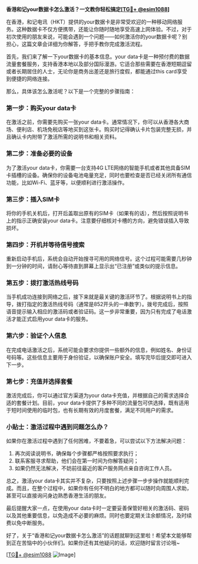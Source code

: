 **香港和记your数据卡怎么激活？一文教你轻松搞定[[TG💪+ @esim1088](https://t.me/s/esim1088)]**

在香港，和记电讯（HKT）提供的your数据卡是非常受欢迎的一种移动网络服务。这种数据卡不仅方便携带，还能让你随时随地享受高速上网体验。不过，对于初次使用的朋友来说，可能会遇到一个问题——如何激活你的your数据卡呢？别担心，这篇文章会详细为你解答，手把手教你完成激活流程。

首先，我们来了解一下your数据卡的基本信息。your data卡是一种预付费的数据流量套餐服务，支持香港本地以及部分国际漫游。它适合那些需要在香港短期逗留或者长期居住的人士，无论你是商务出差还是旅行度假，都能通过this card享受到便捷的网络连接。

那么，具体该怎么激活呢？以下是一个完整的步骤指南：

### 第一步：购买your data卡

在激活之前，你需要先购买一张your data卡。通常情况下，你可以从香港各大商场、便利店、机场免税店等地买到这张卡。购买时记得确认卡片包装完整无损，并且确认卡内附带了激活所需的说明书和相关资料。

### 第二步：准备必要的设备

为了激活your data卡，你需要一台支持4G LTE网络的智能手机或者其他具备SIM卡插槽的设备。确保你的设备电池电量充足，同时也要检查是否已经关闭所有通信功能，比如Wi-Fi、蓝牙等，以便顺利进行激活操作。

### 第三步：插入SIM卡

将你的手机关机后，打开后盖取出原有的SIM卡（如果有的话），然后按照说明书上的指示正确安装your data卡。注意要仔细核对卡槽的方向，避免错误插入导致损坏。

### 第四步：开机并等待信号搜索

重新启动手机后，系统会自动开始搜寻可用的网络信号。这个过程可能需要几秒钟到一分钟的时间，请耐心等待直到屏幕上显示出“已注册”或类似的提示信息。

### 第五步：拨打激活热线号码

当手机成功连接到网络之后，接下来就是最关键的激活环节了。根据说明书上的指导，拨打指定的激活热线号码（通常是852开头的一串数字）。拨号完成后，按照语音提示输入相应的激活码或者验证码。这一步非常重要，因为只有完成了电话激活才能正式启用your data卡的服务。

### 第六步：验证个人信息

在完成电话激活之后，系统可能会要求你提供一些额外的信息，例如姓名、身份证号码等。这些信息主要用于身份验证，以确保账户安全。填写完毕后提交即可进入下一步。

### 第七步：充值并选择套餐

激活完成后，你可以通过官方渠道为your data卡充值，并根据自己的需求选择合适的套餐计划。目前，your data卡提供了多种不同的流量包可供选择，既有适用于短时间使用的临时包，也有长期有效的月度套餐，满足不同用户的需求。

### 小贴士：激活过程中遇到问题怎么办？

如果你在激活过程中遇到了任何困难，不要着急，可以尝试以下方法解决问题：
1. 再次阅读说明书，确保每个步骤都严格按照要求执行；
2. 联系客服寻求帮助，他们会在第一时间为你解答疑问；
3. 如果仍然无法解决，不妨前往最近的客户服务网点亲自咨询工作人员。

总之，激活your data卡其实并不复杂，只要按照上述步骤一步步操作就能顺利完成。而且，在整个过程中，如果你有任何不明白的地方都可以随时向周围人求助，甚至可以直接询问身边熟悉香港生活的朋友。

最后提醒大家一点，在使用your data卡时一定要妥善保管好相关的激活码、密码以及其他重要信息，以免造成不必要的麻烦。同时也要定期关注余额情况，及时续费以免中断服务。

好了，关于“香港和记your数据卡怎么激活”的话题就聊到这里啦！希望本文能够帮到正在苦恼中的小伙伴们。如果你还有其他疑问的话，欢迎随时留言讨论哦~ 

[[TG💪+ @esim1088](https://t.me/s/esim1088) ![Image](https://i.postimg.cc/4NQfJmqS/Snipaste-2025-05-13-00-14-12.png)]